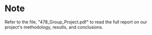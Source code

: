 # Note

Refer to the file, "478_Group_Project.pdf" to read the full report on our project's methodology, results, and conclusions.
